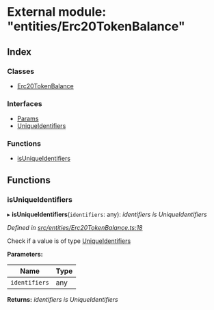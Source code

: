 # External module: "entities/Erc20TokenBalance"

## Index

### Classes

- [Erc20TokenBalance](../classes/_entities_erc20tokenbalance_.erc20tokenbalance.md)

### Interfaces

- [Params](../interfaces/_entities_erc20tokenbalance_.params.md)
- [UniqueIdentifiers](../interfaces/_entities_erc20tokenbalance_.uniqueidentifiers.md)

### Functions

- [isUniqueIdentifiers](_entities_erc20tokenbalance_.md#isuniqueidentifiers)

## Functions

### isUniqueIdentifiers

▸ **isUniqueIdentifiers**(`identifiers`: any): _identifiers is UniqueIdentifiers_

_Defined in [src/entities/Erc20TokenBalance.ts:18](https://github.com/PolymathNetwork/polymath-sdk/blob/660aba8/src/entities/Erc20TokenBalance.ts#L18)_

Check if a value is of type [UniqueIdentifiers](../interfaces/_entities_erc20tokenbalance_.uniqueidentifiers.md)

**Parameters:**

| Name          | Type |
| ------------- | ---- |
| `identifiers` | any  |

**Returns:** _identifiers is UniqueIdentifiers_
